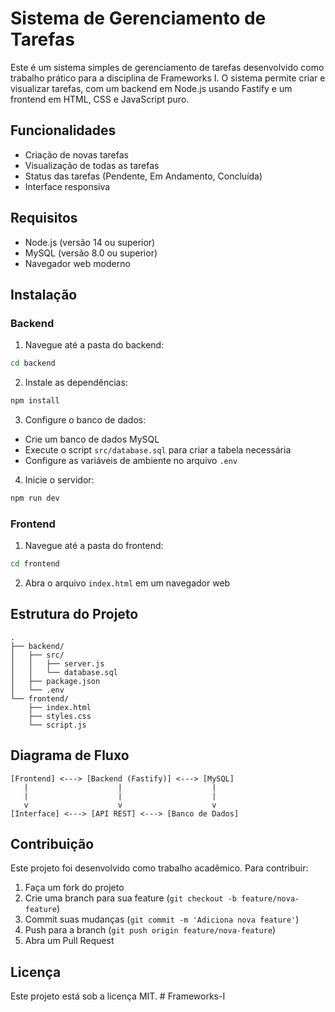# Sistema de Gerenciamento de Tarefas

Este é um sistema simples de gerenciamento de tarefas desenvolvido como trabalho prático para a disciplina de Frameworks I. O sistema permite criar e visualizar tarefas, com um backend em Node.js usando Fastify e um frontend em HTML, CSS e JavaScript puro.

## Funcionalidades

- Criação de novas tarefas
- Visualização de todas as tarefas
- Status das tarefas (Pendente, Em Andamento, Concluída)
- Interface responsiva

## Requisitos

- Node.js (versão 14 ou superior)
- MySQL (versão 8.0 ou superior)
- Navegador web moderno

## Instalação

### Backend

1. Navegue até a pasta do backend:
```bash
cd backend
```

2. Instale as dependências:
```bash
npm install
```

3. Configure o banco de dados:
- Crie um banco de dados MySQL
- Execute o script `src/database.sql` para criar a tabela necessária
- Configure as variáveis de ambiente no arquivo `.env`

4. Inicie o servidor:
```bash
npm run dev
```

### Frontend

1. Navegue até a pasta do frontend:
```bash
cd frontend
```

2. Abra o arquivo `index.html` em um navegador web

## Estrutura do Projeto

```
.
├── backend/
│   ├── src/
│   │   ├── server.js
│   │   └── database.sql
│   ├── package.json
│   └── .env
└── frontend/
    ├── index.html
    ├── styles.css
    └── script.js
```

## Diagrama de Fluxo

```
[Frontend] <---> [Backend (Fastify)] <---> [MySQL]
   |                    |                    |
   |                    |                    |
   v                    v                    v
[Interface] <---> [API REST] <---> [Banco de Dados]
```

## Contribuição

Este projeto foi desenvolvido como trabalho acadêmico. Para contribuir:

1. Faça um fork do projeto
2. Crie uma branch para sua feature (`git checkout -b feature/nova-feature`)
3. Commit suas mudanças (`git commit -m 'Adiciona nova feature'`)
4. Push para a branch (`git push origin feature/nova-feature`)
5. Abra um Pull Request

## Licença

Este projeto está sob a licença MIT. #   F r a m e w o r k s - I  
 